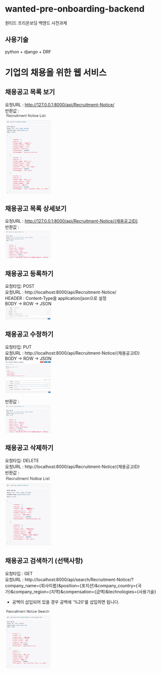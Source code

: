 # wanted-pre-onboarding-backend
원티드 프리온보딩 백엔드 사전과제 
## 사용기술  
python + django + DRF  

# 기업의 채용을 위한 웹 서비스

## 채용공고 목록 보기  
요청URL : http://127.0.0.1:8000/api/Recruitment-Notice/  
반환값 :  
<img src="https://github.com/winkberry/wanted-pre-onboarding-backend/blob/main/images/등록완료후목록.png" alt="설명" style="width:30%; height:auto;">

## 채용공고 목록 상세보기  
요청URL : http://127.0.0.1:8000/api/Recruitment-Notice/{채용공고ID}  
반환값 :  
<img src="https://github.com/winkberry/wanted-pre-onboarding-backend/blob/main/images/풋성공.png" alt="설명" style="width:30%; height:auto;">
  

## 채용공고 등록하기  
요청타입: POST  
요청URL : http://localhost:8000/api/Recruitment-Notice/  
HEADER : Content-Type을 application/json으로 설정  
BODY -> ROW -> JSON       
<img src="https://github.com/winkberry/wanted-pre-onboarding-backend/blob/main/images/등록.png" alt="설명" style="width:30%; height:auto;">  

## 채용공고 수정하기  
요청타입: PUT  
요청URL : http://localhost:8000/api/Recruitment-Notice/{채용공고ID}  
BODY -> ROW -> JSON  
<img src="https://github.com/winkberry/wanted-pre-onboarding-backend/blob/main/images/풋요청.png" alt="설명" style="width:30%; height:auto;">
  
반환값 :  
<img src="https://github.com/winkberry/wanted-pre-onboarding-backend/blob/main/images/풋성공.png" alt="설명" style="width:30%; height:auto;">  
  
## 채용공고 삭제하기  
요청타입: DELETE  
요청URL : http://localhost:8000/api/Recruitment-Notice/{채용공고ID}  
반환값 :  
<img src="https://github.com/winkberry/wanted-pre-onboarding-backend/blob/main/images/딜리트완료후목록.png" alt="설명" style="width:30%; height:auto;">  
  

## 채용공고 검색하기 (선택사항)
요청타입 : GET  
요청URL : http://localhost:8000/api/search/Recruitment-Notice/?company_name={회사이름}&position={포지션}&company_country={국가}&company_region={지역}&compensation={금액}&technologies={사용기술}
* 공백이 삽입되어 있을 경우 공백에 '%20'를 삽입하면 됩니다.
<img src="https://github.com/winkberry/wanted-pre-onboarding-backend/blob/main/images/html로검색.png" alt="설명" style="width:30%; height:auto;">
  
